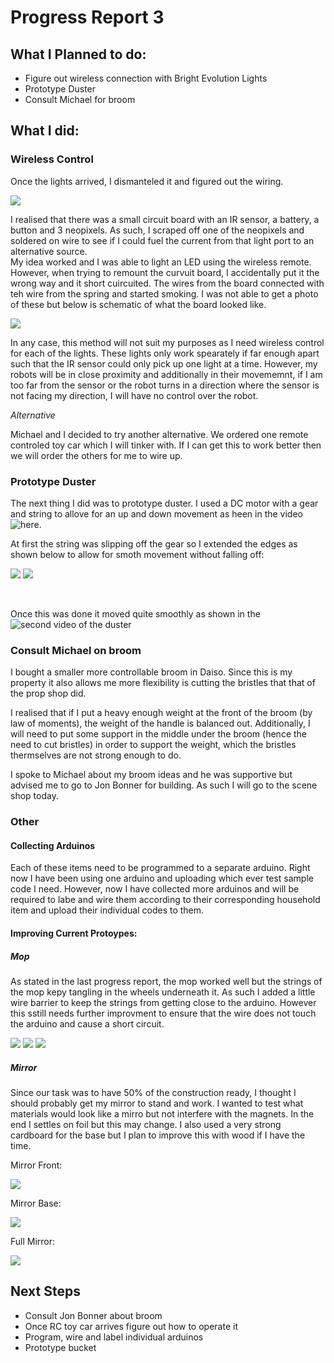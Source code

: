 # Progress Report 3

## What I Planned to do:

* Figure out wireless connection with Bright Evolution Lights
* Prototype Duster
* Consult Michael for broom

## What I did:

### Wireless Control

Once the lights arrived, I dismanteled it and figured out the wiring.

![](Wiring.jpg)

I realised that there was a small circuit board with an IR sensor, a battery, a button and 3 neopixels. As such, I scraped off one of the neopixels and soldered on wire to see if I could fuel the current from that light port to an alternative source.
<br>
My idea worked and I was able to light an LED using the wireless remote. However, when trying to remount the curvuit board, I accidentally put it the wrong way and it short cuircuited. The wires from the board connected with teh wire from the spring and started smoking. I was not able to get a photo of these but below is schematic of what the board looked like.

![](schematic.jpg)

In any case, this method will not suit my purposes as I need wireless control for each of the lights. These lights only work spearately if far enough apart such that the IR sensor could only pick up one light at a time. However, my robots will be in close proximity and additionally in their movememnt, if I am too far from the sensor or the robot turns in a direction where the sensor is not facing my direction, I will have no control over the robot.

*Alternative* 

Michael and I decided to try another alternative. We ordered one remote controled toy car which I will tinker with. If I can get this to work better then we will order the others for me to wire up.

### Prototype Duster

The next thing I did was to prototype duster. I used a DC motor with a gear and string to allove for an up and down movement as heen in the video ![here](). 

At first the string was slipping off the gear so I extended the edges as shown below to allow for smoth movement without falling off:

![](pullSystem1.jpg)
![](pullSystem2.jpg)

<br>

Once this was done it moved quite smoothly as shown in the ![second video of the duster]()

### Consult Michael on broom

I bought a smaller more controllable broom in Daiso. Since this is my property it also allows me more flexibility is cutting the bristles that that of the prop shop did. 

I realised that if I put a heavy enough weight at the front of the broom (by law of moments), the weight of the handle is balanced out. Additionally, I will need to put some support in the middle under the broom (hence the need to cut bristles) in order to support the weight, which the bristles thermselves are not strong enough to do.

I spoke to Michael about my broom ideas and he was supportive but advised me to go to Jon Bonner for building. As such I will go to the scene shop today.

### Other

#### Collecting Arduinos

Each of these items need to be programmed to a separate arduino. Right now I have been using one arduino and uploading which ever test sample code I need. However, now I have collected more arduinos and will be required to labe and wire them according to their corresponding household item and upload their individual codes to them.

#### Improving Current Protoypes:

##### Mop

As stated in the last progress report, the mop worked well but the strings of the mop kepy tangling in the wheels underneath it. As such I added a little wire barrier to keep the strings from getting close to the arduino. However this sstill needs further improvment to ensure that the wire does not touch the arduino and cause a short circuit.

![](mopProtection1.jpg)
![](mopProtection2.jpg)
![](mopProtection3.jpg)

##### Mirror

Since our task was to have 50% of the construction ready, I thought I should probably get my mirror to stand and work. I wanted to test what materials would look like a mirro but not interfere with the magnets. In the end I settles on foil but this may change. I also used a very strong cardboard for the base but I plan to improve this with wood if I have the time.

Mirror Front: 

![](mirrorFront.jpg)


Mirror Base:

![](mirrorBase.jpg)

Full Mirror:

![](fullMirror.jpg)

## Next Steps

* Consult Jon Bonner about broom
* Once RC toy car arrives figure out how to operate it 
* Program, wire and label individual arduinos
* Prototype bucket

